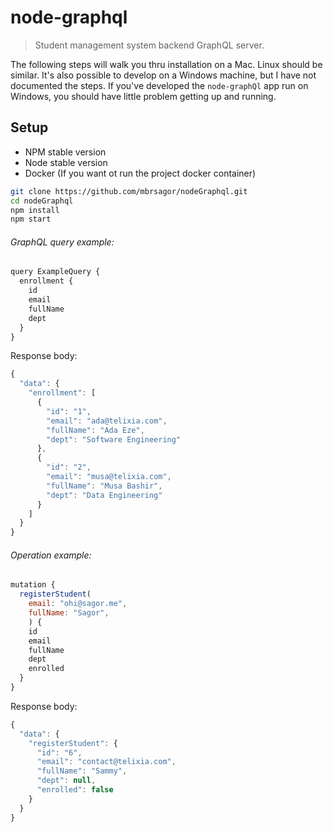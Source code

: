 # node-graphql
> Student management system backend GraphQL server.

The following steps will walk you thru installation on a Mac. Linux should be similar.
It's also possible to develop on a Windows machine, but I have not documented the steps.
If you've developed the `node-graphQl` app run on Windows, you should have little problem getting
up and running.


## Setup
- NPM stable version
- Node stable version
- Docker (If you want ot run the project docker container)

```bash
git clone https://github.com/mbrsagor/nodeGraphql.git
cd nodeGraphql
npm install
npm start
```

###### GraphQL query example:
```javascript
query ExampleQuery {
  enrollment {
    id
    email
    fullName
    dept
  }
}
```
Response body:
```javascript
{
  "data": {
    "enrollment": [
      {
        "id": "1",
        "email": "ada@telixia.com",
        "fullName": "Ada Eze",
        "dept": "Software Engineering"
      },
      {
        "id": "2",
        "email": "musa@telixia.com",
        "fullName": "Musa Bashir",
        "dept": "Data Engineering"
      }
    ]
  }
}
```

###### Operation example:
```javascript
mutation {
  registerStudent(
    email: "ohi@sagor.me",
    fullName: "Sagor",
    ) {
    id
    email
    fullName
    dept
    enrolled
  }
}
```
Response body:
```javascript
{
  "data": {
    "registerStudent": {
      "id": "6",
      "email": "contact@telixia.com",
      "fullName": "Sammy",
      "dept": null,
      "enrolled": false
    }
  }
}
```
